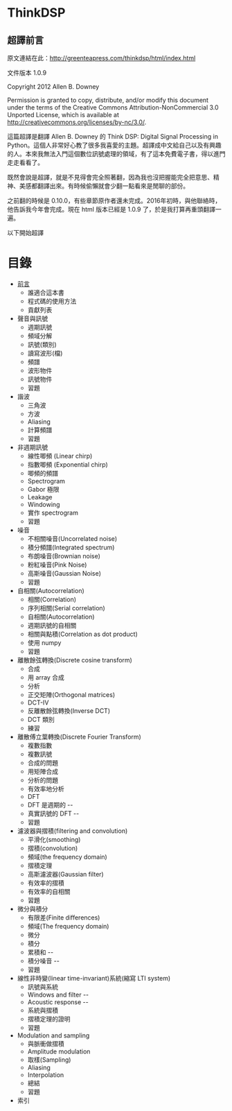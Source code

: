 
# ThinkDSP

## 超譯前言

原文連結在此：http://greenteapress.com/thinkdsp/html/index.html

文件版本 1.0.9

Copyright 2012 Allen B. Downey

Permission is granted to copy, distribute, and/or modify this document under the terms of the Creative Commons Attribution-NonCommercial 3.0 Unported License, which is available at http://creativecommons.org/licenses/by-nc/3.0/.

這篇超譯是翻譯 Allen B. Downey 的 Think DSP: Digital Signal Processing in Python。這個人非常好心教了很多我喜愛的主題。超譯成中文給自己以及有興趣的人。本來我無法入門這個數位訊號處理的領域，有了這本免費電子書，得以進門走走看看了。

既然會說是超譯，就是不見得會完全照著翻，因為我也沒把握能完全把意思、精神、美感都翻譯出來。有時候偷懶就會少翻一點看來是閒聊的部份。

之前翻的時候是 0.10.0，有些章節原作者還未完成。2016年初時，與他聯絡時，他告訴我今年會完成。現在 html 版本已經是 1.0.9 了，於是我打算再重頭翻譯一遍。

以下開始超譯

# 目錄

* [前言](thinkdsp001.md)
  * 誰適合這本書
  * 程式碼的使用方法
  * 貢獻列表
* 聲音與訊號
  * 週期訊號
  * 頻域分解
  * 訊號(類別)
  * 讀寫波形(檔)
  * 頻譜
  * 波形物件
  * 訊號物件
  * 習題
* 諧波
  * 三角波
  * 方波
  * Aliasing
  * 計算頻譜
  * 習題
* 非週期訊號
  * 線性唧頻 (Linear chirp)
  * 指數唧頻 (Exponential chirp)
  * 唧頻的頻譜
  * Spectrogram
  * Gabor 極限
  * Leakage
  * Windowing
  * 實作 spectrogram
  * 習題
* 噪音
  * 不相關噪音(Uncorrelated noise)
  * 積分頻譜(Integrated spectrum)
  * 布朗噪音(Brownian noise)
  * 粉紅噪音(Pink Noise)
  * 高斯噪音(Gaussian Noise)
  * 習題
* 自相關(Autocorrelation)
  * 相關(Correlation)
  * 序列相關(Serial correlation)
  * 自相關(Autocorrelation)
  * 週期訊號的自相關
  * 相關與點積(Correlation as dot product)
  * 使用 numpy
  * 習題
* 離散餘弦轉換(Discrete cosine transform)
  * 合成
  * 用 array 合成
  * 分析
  * 正交矩陣(Orthogonal matrices)
  * DCT-IV
  * 反離散餘弦轉換(Inverse DCT)
  * DCT 類別
  * 練習
* 離散傅立葉轉換(Discrete Fourier Transform)
  * 複數指數
  * 複數訊號
  * 合成的問題
  * 用矩陣合成
  * 分析的問題
  * 有效率地分析
  * DFT
  * DFT 是週期的 --
  * 真實訊號的 DFT --
  * 習題
* 濾波器與摺積(filtering and convolution)
  * 平滑化(smoothing)
  * 摺積(convolution)
  * 頻域(the frequency domain)
  * 摺積定理
  * 高斯濾波器(Gaussian filter)
  * 有效率的摺積
  * 有效率的自相關
  * 習題
* 微分與積分
  * 有限差(Finite differences)
  * 頻域(The frequency domain)
  * 微分
  * 積分
  * 累積和 --
  * 積分噪音 --
  * 習題
* 線性非時變(linear time-invariant)系統(縮寫 LTI system)
  * 訊號與系統
  * Windows and filter --
  * Acoustic response --
  * 系統與摺積
  * 摺積定理的證明
  * 習題
* Modulation and sampling
  * 與脈衝做摺積
  * Amplitude modulation
  * 取樣(Sampling)
  * Aliasing
  * Interpolation
  * 總結
  * 習題
* 索引


```python

```
